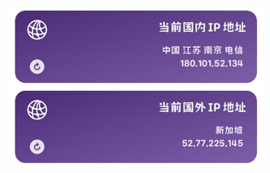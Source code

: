 <h3 适用于stash的磁贴,显示国内外IP alt="Alt text" />
  
<img src="/8CBC2A92-20D0-4FB6-AC9A-C56136B313C4.jpeg" alt="Alt text"/>
